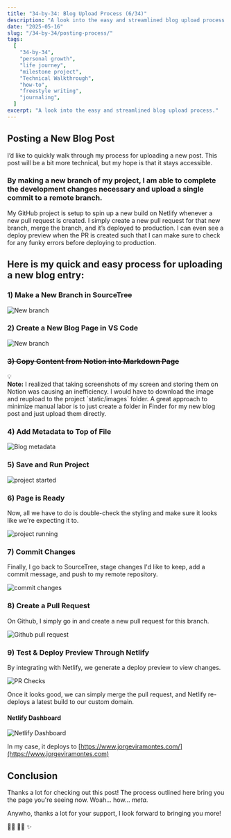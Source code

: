 ```yaml
---
title: "34-by-34: Blog Upload Process (6/34)"
description: "A look into the easy and streamlined blog upload process."
date: "2025-05-16"
slug: "/34-by-34/posting-process/"
tags:
  [
    "34-by-34",
    "personal growth",
    "life journey",
    "milestone project",
    "Technical Walkthrough",
    "how-to",
    "freestyle writing",
    "journaling",
  ]
excerpt: "A look into the easy and streamlined blog upload process."
---
```


## Posting a New Blog Post

I’d like to quickly walk through my process for uploading a new post. This post will be a bit more technical, but my hope is that it stays accessible.

### By making a new branch of my project, I am able to complete the development changes necessary and upload a single commit to a remote branch.

My GitHub project is setup to spin up a new build on Netlify whenever a new pull request is created. I simply create a new pull request for that new branch, merge the branch, and it’s deployed to production. I can even see a deploy preview when the PR is created such that I can make sure to check for any funky errors before deploying to production.

## Here is my quick and easy process for uploading a new blog entry:

### 1) Make a New Branch in SourceTree

![New branch](/images/blog-6/new-branch.png)

### 2) Create a New Blog Page in VS Code

![New branch](/images/blog-6/explorer-new-page.png)

### ~~3) Copy Content from Notion into Markdown Page~~

<aside class="callout">
  <div>💡</div> <div><strong>Note:</strong> I realized that taking screenshots of my screen and storing them on Notion was causing an inefficiency. I would have to download the image and reupload to the project `static/images` folder. A great approach to minimize manual labor is to just create a folder in Finder for my new blog post and just upload them directly. </div>
</aside>

### 4) Add Metadata to Top of File

![Blog metadata](/images/blog-6/metadata.png)

### 5) Save and Run Project

![project started](/images/blog-6/project-started.png)

### 6) Page is Ready

Now, all we have to do is double-check the styling and make sure it looks like we're expecting it to.

![project running](/images/blog-6/project-running.png)

### 7) Commit Changes

Finally, I go back to SourceTree, stage changes I'd like to keep, add a commit message, and push to my remote repository.

![commit changes](/images/blog-6/commit-changes.png)

### 8) Create a Pull Request

On Github, I simply go in and create a new pull request for this branch.

![Github pull request](/images/blog-6/pull-request.png)

### 9) Test & Deploy Preview Through Netlify

By integrating with Netlify, we generate a deploy preview to view changes.

![PR Checks](/images/blog-6/pr-checks.png)

Once it looks good, we can simply merge the pull request, and Netlify re-deploys a latest build to our custom domain.

#### Netlify Dashboard

![Netlify Dashboard](/images/blog-6/netlify-dashboard.png)

In my case, it deploys to [https://www.jorgeviramontes.com/](https://www.jorgeviramontes.com)

## Conclusion

Thanks a lot for checking out this post! The process outlined here bring you the page you're seeing now. Woah... how... _meta_.

Anywho, thanks a lot for your support, I look forward to bringing you more!

✌🏼 🙏🏼 ✨

